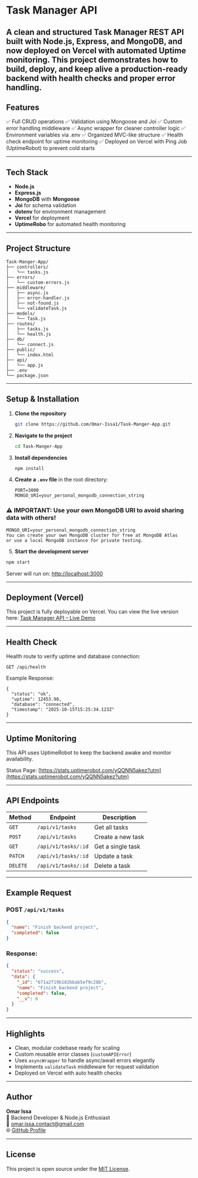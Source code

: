 # Task Manager API

A clean and structured Task Manager REST API built with Node.js, Express, and MongoDB, and now deployed on Vercel with automated Uptime monitoring.
This project demonstrates how to build, deploy, and keep alive a production-ready backend with health checks and proper error handling.
---

## Features

✅ Full CRUD operations
✅ Validation using Mongoose and Joi
✅ Custom error handling middleware
✅ Async wrapper for cleaner controller logic
✅ Environment variables via .env
✅ Organized MVC-like structure
✅ Health check endpoint for uptime monitoring
✅ Deployed on Vercel with Ping Job (UptimeRobot) to prevent cold starts

---

## Tech Stack

- **Node.js**
- **Express.js**
- **MongoDB** with **Mongoose**
- **Joi** for schema validation
- **dotenv** for environment management
- **Vercel** for deployment
- **UptimeRobo** for automated health monitoring

---

## Project Structure

```
Task-Manger-App/
├── controllers/
│   └── tasks.js
├── errors/
│   └── custom-errors.js
├── middleware/
│   ├── async.js
│   ├── error-handler.js
│   ├── not-found.js
│   └── validateTask.js
├── models/
│   └── Task.js
├── routes/
│   ├── tasks.js
│   └── health.js
├── db/
│   └── connect.js
├── public/
│   └── index.html
├── api/
│   └── app.js
├── .env
└── package.json
```

---

## Setup & Installation

1. **Clone the repository**

   ```bash
   git clone https://github.com/Omar-Issa1/Task-Manger-App.git
   ```

2. **Navigate to the project**

   ```bash
   cd Task-Manger-App
   ```

3. **Install dependencies**

   ```bash
   npm install
   ```

4. **Create a `.env` file** in the root directory:

   ```
   PORT=3000
   MONGO_URI=your_personal_mongodb_connection_string

   ```

### ⚠️ IMPORTANT: Use your own MongoDB URI to avoid sharing data with others!

```
MONGO_URI=your_personal_mongodb_connection_string
You can create your own MongoDB cluster for free at MongoDB Atlas
or use a local MongoDB instance for private testing.
```

5. **Start the development server**

```bash
npm start
```

Server will run on:
[http://localhost:3000](http://localhost:3000)

---
## Deployment (Vercel)

This project is fully deployable on Vercel.
You can view the live version here:
[Task Manager API – Live Demo](https://task-manger-app-five.vercel.app)

---

## Health Check

Health route to verify uptime and database connection:
```
GET /api/health
```
Example Response:
```
{
  "status": "ok",
  "uptime": 12453.98,
  "database": "connected",
  "timestamp": "2025-10-15T15:25:34.123Z"
}
```
---

## Uptime Monitoring

This API uses UptimeRobot to keep the backend awake and monitor availability.

Status Page:
[https://stats.uptimerobot.com/yQQNN5akez?utm](https://stats.uptimerobot.com/yQQNN5akez?utm)

---

## API Endpoints

| Method   | Endpoint            | Description       |
| -------- | ------------------- | ----------------- |
| `GET`    | `/api/v1/tasks`     | Get all tasks     |
| `POST`   | `/api/v1/tasks`     | Create a new task |
| `GET`    | `/api/v1/tasks/:id` | Get a single task |
| `PATCH`  | `/api/v1/tasks/:id` | Update a task     |
| `DELETE` | `/api/v1/tasks/:id` | Delete a task     |

---

## Example Request

### POST `/api/v1/tasks`

```json
{
  "name": "Finish backend project",
  "completed": false
}
```

### Response:

```json
{
  "status": "success",
  "data": {
    "_id": "671a2f19b182bbab5ef9c28b",
    "name": "Finish backend project",
    "completed": false,
    "__v": 0
  }
}
```

---

## Highlights

- Clean, modular codebase ready for scaling
- Custom reusable error classes (`customAPIError`)
- Uses `asyncWrapper` to handle async/await errors elegantly
- Implements `validateTask` middleware for request validation
- Deployed on Vercel with auto health checks

---

## Author

**Omar Issa**  
📍 Backend Developer & Node.js Enthusiast  
📧 [omar.issa.contact@gmail.com](mailto:omar.issa.contact@gmail.com)  
🌐 [GitHub Profile](https://github.com/Omar-Issa1)

---

## License

This project is open source under the [MIT License](LICENSE).



